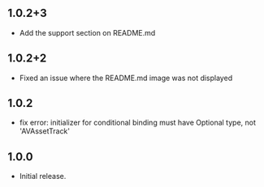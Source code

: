 ## 1.0.2+3
* Add the support section on README.md

## 1.0.2+2
* Fixed an issue where the README.md image was not displayed

## 1.0.2
* fix error: initializer for conditional binding must have Optional type, not 'AVAssetTrack'

## 1.0.0

* Initial release. 
